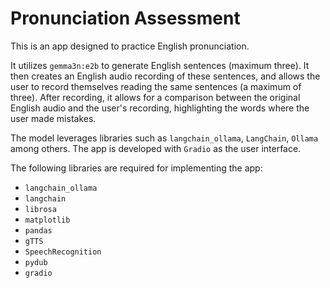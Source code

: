 # Pronunciation Assessment


This is an app designed to practice English pronunciation.

It utilizes `gemma3n:e2b` to generate English sentences (maximum three). It then creates an English audio recording of these sentences, and allows the user to record themselves reading the same sentences (a maximum of three).  After recording, it allows for a comparison between the original English audio and the user's recording, highlighting the words where the user made mistakes.

The model leverages libraries such as `langchain_ollama`, `LangChain`, `Ollama` among others. The app is developed with `Gradio` as the user interface.

The following libraries are required for implementing the app:

* `langchain_ollama`
* `langchain`
* `librosa`
* `matplotlib`
* `pandas`
* `gTTS`
* `SpeechRecognition`
* `pydub`
* `gradio`
